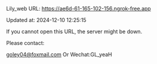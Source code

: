 Lily_web URL: https://ae6d-61-165-102-156.ngrok-free.app

Updated at: 2024-12-10 12:25:15

If you cannot open this URL, the server might be down.

Please contact: 

goley04@foxmail.com Or Wechat:GL_yeaH